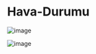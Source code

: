 # Hava-Durumu

![image](https://user-images.githubusercontent.com/44313098/190475393-78c45f75-b1d4-4490-bcce-25198757466c.png)

![image](https://user-images.githubusercontent.com/44313098/190475452-7ec8b036-480e-4615-aca2-6154b1adf245.png)
